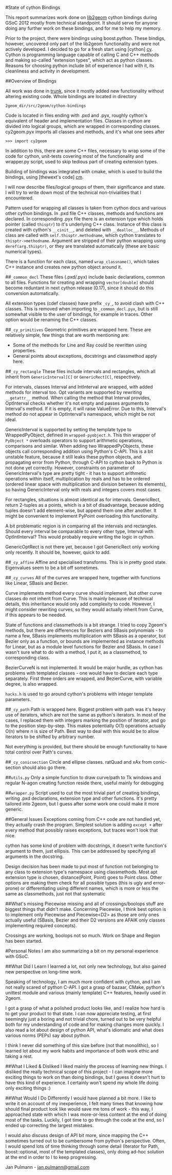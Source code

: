 #State of cython Bindings 

This report summarizes work done on [lib2geom][2g] cython bindings during 
GSoC 2012 mostly from technical standpoint. It should serve for anyone
doing any further work on these bindings, and for me to help my memory.

Prior to the project, there were bindings using boost.python. These
bindigs, however, uncovered only part of the lib2geom functionality and 
were not actively developed. I decided to go for a fresh start using 
[cython] [cy]. Cython is programming language capable of calling C and C++
methods and making so-called "extension types", which act as python 
classes. Reasons for choosing python include bit of experience I had with
it, its cleanliness and activity in development.

##Overview of Bindings

All work was done in [trunk][tr], since it mostly added new functionality 
without altering existing code. Whole bindings are located in directory 

    2geom_dir/src/2geom/cython-bindings

Code is located in files ending with .pxd and .pyx, roughly cython's 
equivalent of header and implementation files. Classes in cython are 
divided into logical groups, which are wrapped in corresponding classes.
cy2geom.pyx imports all classes and methods, and it's what one sees after

    >>> import cy2geom
    
In addition to this, there are some C++ files, necessary to wrap some of
the code for cython, unit-tests covering most of the functionality and
wrapper.py script, used to skip tedious part of creating extension types.

Building of bindings was integrated with cmake, which is used to build 
the bindings, using  [thewext's code] [cm].

I will now describe files/logical groups of them, their significance and
state. I will try to write down most of the technical non-trivialities that
I encountered.

Pattern used for wrapping all classes is taken from cython docs and various
other cython bindings. In .pxd file C++ classes, methods and functions are
declared. In corresponding .pyx file there is an extension type which holds
pointer (called `thisptr`) to it's underlying C++ class. Instance of this 
class is created with cython's `__cinit__`, and deleted with `__dealloc__`. 
Methods of class are called with `self.thisptr.methodname`, which cython
translates to `thisptr->methodname`. Argument are stripped of their python
wrapping using `deref(arg.thisptr)`, or they are translated automatically 
(these are basic numerical types). 

There is a function for each class, named `wrap_classname()`, which takes
C++ instance and creates new python object around it.

##`_common_decl`
These files (.pxd/.pyx) include basic declarations, common to all files.
Functions for creating and wrapping `vector[double]` should become  reduntant
in next cython release (0.17), since it should do this conversion 
automatically. 

All extension types (cdef classes) have prefix `_cy_`, to avoid clash with 
C++ classes. This is removed when importing to `_common_decl.pyx`, but is still
somewhat visible to the user of bindings, for example in traces. Other 
option would be renaming the C++ classes.

##`_cy_primitives`
Geometric primitives are wrapped here. These are relatively simple, few 
things that are worth mentioning are:

* Some of the methods for Line and Ray could be rewritten using properties.
* General points about exceptions, docstrings and classmethod apply here.

##`_cy_rectangle`
These files include intervals and rectangles, which all inherit from
`GenericInterval[C]` or `GenericRect[C]`, respectively. 

For intervals, classes Interval and IntInterval are wrapped, with added 
methods for interval too. Opt variants are supported by rewriting 
`__getattr__` method. When calling the method that Interval provides, 
OptInterval checks whether it's not empty and passes arguments to Interval's
method. If it is empty, it will raise ValueError. Due to this, Interval's
method do not appear in OptInterval's namespace, which might be not ideal.

GenericInterval is supported by setting the template type to WrappedPyObject,
defined in `wrapped-pyobject.h`. This thin wrapper of `PyObject *` overloads
operators to support arithmetic operations, comparisons and similar. When 
adding two WrappedPyObjects, these objects call corresponding addition using
Python's C-API. This is a bit unstable feature, because it still leaks these
python objects, and propagating error from Python, through C-API to cython
back to Python is not done yet correctly. However, constraints on 
parameter of GenericInterval's type are pretty tight - it has to support
arithmetic operations within itself, multiplication by reals and has to be 
ordered (ordered linear space with multiplication and division between its
elements), so having GenericInterval only with reals and integers covers most
cases.

For rectangles, situations is almost identical as for intervals. GenericRect,
return 2-tuples as a points, which is a bit of disadvantage, because adding 
tuples doesn't add element-wise, but append them one after another. It might
be convenient to implement PyPoint overloading this functionality.

A bit problematic region is in comparing all the intervals and rectangles.
Should every interval be comparable to every other type, Interval with 
OptIntInterval? This would probably require writing the logic in cython.

GenericOptRect is not there yet, because I got GenericRect only working
only recently. It should be, however, quick to add.

##`_cy_affine`
Affine and specialised transforms. This is in pretty good state. Eigenvalues
seem to be a bit off sometimes.

##`_cy_curves`
All of the curves are wrapped here, together with functions like Linear, 
SBasis and Bezier. 

Curve implements method every curve should implement, but other curve 
classes do not inherit from Curve. This is mainly because of technical
details, this inheritance would only add complexity to code. However, I 
might consider rewriting curves, so they would actually inherit from 
Curve, if this appears to be needed.

State of functions and classmethods is a bit strange. I tried to copy 
2geom's methods, but there are differences for Beziers and SBasis 
polynomials - to name a few, SBasis implements multiplication with SBasis
as a operator, but Bezier only as a function, or bounds are implemented 
as instance methods for Linear, but as a module level functions for Bezier
and SBasis. In case I wasn't sure what to do with a method, I put it, as 
a classmethod, to corresponding class.

BezierCurveN is not implemented. It would be major hurdle, as cython has
problems with templated classes - one would have to declare each type 
separately. First three orders are wrapped, and BezierCurve, with variable
degree, is also wrapped.

`hacks.h` is used to go around cython's problems with integer template 
parameters.

##`_cy_path`
Path is wrapped here. Biggest problem with path was it's heavy use of 
iterators, which are not the same as python's iterators. In most of the
cases, I replaced them with integers marking the position of iterator, 
and go to the position step-by-step. This makes potentially O(1) operations
actually O(n) where n is size of Path. Best way to deal with this would be
to allow iterators to be shifted by arbitrary number. 

Not everything is provided, but there should be enough functionality to 
have total control over Path's curves.

##`_cy_conicsection`
Circle and ellipse classes. ratQuad and xAx from conic-section should also
go there.

##`utils.py`
Only a simple function to draw curve/path to Tk windows and regular
N-agon creating function reside there, useful mainly for debugging

##`wrapper.py`
Script used to cut the most trivial part of creating bindings, writing
.pxd declarations, extension type and other functions. It's pretty tailored
into 2geom, but I guess after some work one could make it more generic.


##General Issues
Exceptions coming from C++ code are not handled yet, they actually crash 
the program. Simplest solution is adding `except +` after every method that
possibly raises exceptions, but traces won't look that nice.

cython has some kind of problem with docstrings, it doesn't write function's
argument to them, just ellipsis. This can be addressed by specifying all 
arguments in the docstring.

Design decision has been made to put most of function not belonging to any 
class to extension type's namespace using classmethods. Most apt extension
type is chosen, distance(Point, Point) goes to Point class. Other options 
are making them check for all possible types (this is ugly and error-prone) 
or differentiating using different names, which is more or less the same as 
classmethods, just not that systematic

##What's missing
Piecewise missing and all of crossings/boolops stuff are biggest things 
that didn't make. Concerning Piecewise, I think best option is to 
implement only Piecewise<SBasis> and Piecewise<D2<SBasis>> as those are 
only ones actually useful (SBasis, Bezier and their D2 versions are AFAIK
only classes implementing required concepts).

Crossings are working, boolops not so much. Work on Shape and Region has
been started.

#Personal Notes
I am also summarizing a bit on my personal experience with GSoC.

##What Did I Learn
I learned a lot, not only new technology, but also gained new perspective
on long-time work. 

Speaking of technology, I am much more confident with cython, and I am not
really scared of python C-API. I got a grasp of bazaar, CMake, python's 
unittest module and various (mainly template) C++ features, heavily used 
in 2geom.

I got a grasp of what a polished product looks like, and I realize how 
hard is to get your product to that state. I can now appreciate testing,
at first seemingly just a boring and not trivial chore, turned out to be
very helpful both for my understanding of code and for making changes more
quickly. I also read a lot about design of python API, what's idiomatic 
and what does various norms (PEPs) say about python.

I think I never did something of this size before (not that monolithic), 
so I learned lot about my work habits and importance of both work ethic 
and taking a rest.

##What I Liked & Disliked
I liked mainly the process of learning new things. I disliked the really
technical scope of this project - I can imagine more exciting things to
work on than doing bindings, but I guess it doesn't hurt to have this kind
of experience. I certainly won't spend my whole life doing only exciting 
things :)

##What Would I Do Differently
I would have planned a bit more. I like to write it on account of my 
inexperience, I felt many times that knowing how should final product 
look like would save me tons of work - this way, I approached state
with which I was more-or-less content at the end of doing most of the tasks.
Luckily, I got time to go through the code at the end, so I ended up 
correcting the largest mistakes.

I would also discuss design of API bit more, since mapping the C++ sometimes
turned out to be cumbersome from python's perspective. Often, I would spend
lots of time thinking through some detail (Iterator for Path, boost::optional,
most of the templated classes), only doing ad-hoc solution at the end in 
order to I to keep progressing.

Jan Pulmann -  jan.pulmann@gmail.com

[2g]: http://lib2geom.sourceforge.net/
[cy]: http://www.cython.org/
[cm]: https://github.com/thewtex/cython-cmake-example
[tr]: https://code.launchpad.net/~lib2geom-hackers/lib2geom/trunk
